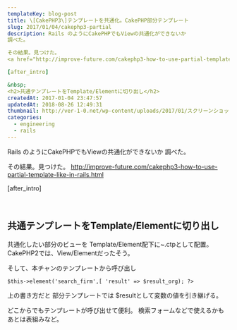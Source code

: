 ```yaml
---
templateKey: blog-post
title: \[CakePHP3\]テンプレートを共通化。CakePHP部分テンプレート
slug: 2017/01/04/cakephp3-partial
description: Rails のようにCakePHPでもViewの共通化ができないか
調べた。

その結果。見つけた。
<a href="http://improve-future.com/cakephp3-how-to-use-partial-template-like-in-rails.html">http://improve-future.com/cakephp3-how-to-use-partial-template-like-in-rails.html</a>

[after_intro]

&nbsp;
<h2>共通テンプレートをTemplate/Elementに切り出し</h2>
createdAt: 2017-01-04 23:47:57
updatedAt: 2018-08-26 12:49:31
thumbnail: http://ver-1-0.net/wp-content/uploads/2017/01/スクリーンショット-2017-01-03-18.52.23.png
categories: 
  - engineering
  - rails
---
```


Rails のようにCakePHPでもViewの共通化ができないか
調べた。

その結果。見つけた。
<a href="http://improve-future.com/cakephp3-how-to-use-partial-template-like-in-rails.html">http://improve-future.com/cakephp3-how-to-use-partial-template-like-in-rails.html</a>

[after_intro]

&nbsp;
<h2>共通テンプレートをTemplate/Elementに切り出し</h2>
共通化したい部分のビューを
Template/Element配下に~.ctpとして配置。
CakePHP2では、View/Elementだったそう。

そして、本チャンのテンプレートから呼び出し
<pre><code class="language-bash">$this-&gt;element('search_firm',[ 'result' =&gt; $result_org); ?&gt;
</code></pre>
上の書き方だと
部分テンプレートでは $resultとして変数の値を引き継げる。

どこからでもテンプレートが呼び出せて便利。
検索フォームなどで使えるかも
あとは表組みなど。
